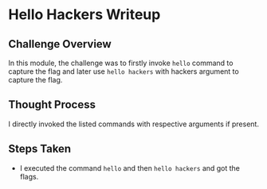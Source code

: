 # Hello Hackers Writeup

## Challenge Overview
In this module, the challenge was to firstly invoke ``hello`` command to capture the flag and later use ``hello hackers`` with hackers argument to capture the flag.

## Thought Process
I directly invoked the listed commands with respective arguments if  present.

## Steps Taken
- I executed the command
```hello```
and then 
```hello hackers```
and got the flags.

